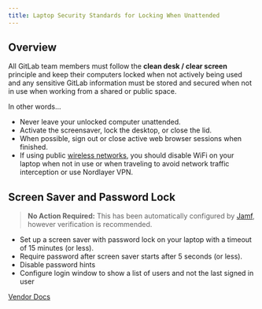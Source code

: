 ```yaml
---
title: Laptop Security Standards for Locking When Unattended
---
```


## Overview

All GitLab team members must follow the **clean desk / clear screen** principle and keep their computers locked when not actively being used and any sensitive GitLab information must be stored and secured when not in use when working from a shared or public space.

In other words...

- Never leave your unlocked computer unattended.
- Activate the screensaver, lock the desktop, or close the lid.
- When possible, sign out or close active web browser sessions when finished.
- If using public [wireless networks](/handbook/security/corporate/services/laptops/security/networks), you should disable WiFi on your laptop when not in use or when traveling to avoid network traffic interception or use Nordlayer VPN.

## Screen Saver and Password Lock

> **No Action Required:** This has been automatically configured by [Jamf](/handbook/security/corporate/systems/jamf), however verification is recommended.

- Set up a screen saver with password lock on your laptop with a timeout of 15 minutes (or less).
- Require password after screen saver starts after 5 seconds (or less).
- Disable password hints
- Configure login window to show a list of users and not the last signed in user

[Vendor Docs](https://support.apple.com/guide/mac-help/change-lock-screen-settings-on-mac-mh11784/mac)
